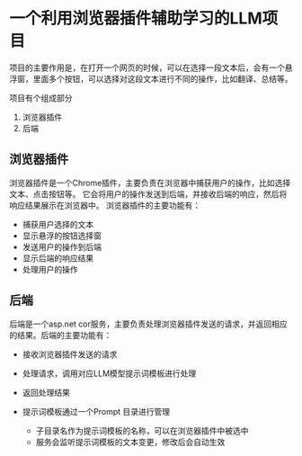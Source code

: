 # 一个利用浏览器插件辅助学习的LLM项目

项目的主要作用是，在打开一个网页的时候，可以在选择一段文本后，会有一个悬浮窗，里面多个按钮，可以选择对这段文本进行不同的操作，比如翻译、总结等。

项目有个组成部分

1. 浏览器插件
2. 后端

## 浏览器插件

浏览器插件是一个Chrome插件，主要负责在浏览器中捕获用户的操作，比如选择文本、点击按钮等。
它会将用户的操作发送到后端，并接收后端的响应，然后将响应结果展示在浏览器中。
浏览器插件的主要功能有：

- 捕获用户选择的文本
- 显示悬浮的按钮选择窗
- 发送用户的操作到后端
- 显示后端的响应结果
- 处理用户的操作

## 后端

后端是一个asp.net cor服务，主要负责处理浏览器插件发送的请求，并返回相应的结果。后端的主要功能有：

- 接收浏览器插件发送的请求
- 处理请求，调用对应LLM模型提示词模板进行处理
- 返回处理结果

- 提示词模板通过一个Prompt 目录进行管理
  - 子目录名作为提示词模板的名称，可以在浏览器插件中被选中
  - 服务会监听提示词模板的文本变更，修改后会自动生效

